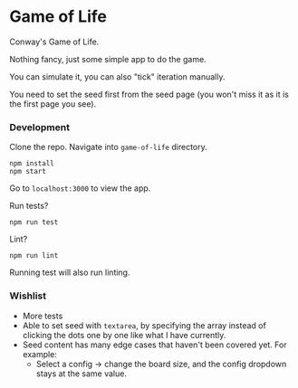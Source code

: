 # Game of Life

Conway's Game of Life.

Nothing fancy, just some simple app to do the game.

You can simulate it, you can also "tick" iteration manually.

You need to set the seed first from the seed page (you won't miss it as it is the first page you see).

### Development

Clone the repo.
Navigate into `game-of-life` directory.

```
npm install
npm start
```

Go to `localhost:3000` to view the app.

Run tests?
```
npm run test
```

Lint?
```
npm run lint
```
Running test will also run linting.

### Wishlist
* More tests
* Able to set seed with `textarea`, by specifying the array instead of clicking the dots one by one like what I have currently.
* Seed content has many edge cases that haven't been covered yet. For example:
  * Select a config -> change the board size, and the config dropdown stays at the same value.
